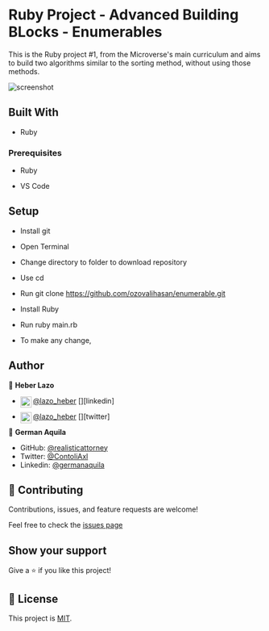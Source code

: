 # Ruby Project - Advanced Building BLocks - Enumerables

This is the Ruby project #1, from the Microverse's main curriculum and aims to build two algorithms similar to the sorting method, without using those methods.

![screenshot](./assets/Ruby-pro_1.png)

## Built With

- Ruby

### Prerequisites

- Ruby

- VS Code

## Setup 

- Install git

- Open Terminal

- Change directory to folder to download repository

- Use cd <file-path>

- Run git clone https://github.com/ozovalihasan/enumerable.git

- Install Ruby

- Run ruby main.rb

- To make any change,


## Author

👤 **Heber Lazo**

- [@lazo_heber](https://www.linkedin.com/in/heber-lazo-benza-523266133/) [<img align="left" alt="codeSTACKr | LinkedIn" width="22px" src="https://cdn.jsdelivr.net/npm/simple-icons@v3/icons/linkedin.svg" />][linkedin]

- [@lazo_heber](https://twitter.com/lazo_heber) [<img align="left" alt="lazo_heber | Twitter" width="22px" src="https://cdn.jsdelivr.net/npm/simple-icons@v3/icons/twitter.svg" />][twitter]

👤 **German Aquila**

- GitHub: [@realisticattorney](https://github.com/realisticattorney)
- Twitter: [@ContoliAxl](https://www.twitter.com/contoliaxl)
- Linkedin: [@germanaquila](https://www.linkedin.com/in/german-aquila-55a9171b5/)

## 🤝 Contributing

Contributions, issues, and feature requests are welcome!

Feel free to check the [issues page](https://github.com/realisticattorney/CapstoneProject/issues)

## Show your support

Give a ⭐️ if you like this project!

## 📝 License

This project is [MIT](./LICENSE).
